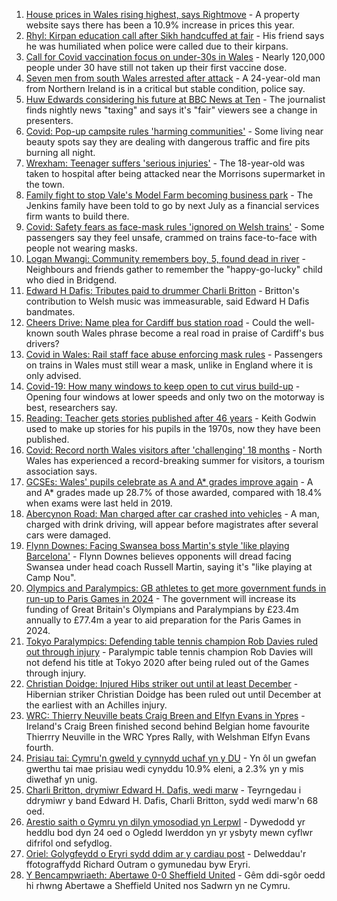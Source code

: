 1. [House prices in Wales rising highest, says Rightmove](https://www.bbc.co.uk/news/uk-wales-58203740) - A property website says there has been a 10.9% increase in prices this year.
2. [Rhyl: Kirpan education call after Sikh handcuffed at fair](https://www.bbc.co.uk/news/uk-wales-58099624) - His friend says he was humiliated when police were called due to their kirpans.
3. [Call for Covid vaccination focus on under-30s in Wales](https://www.bbc.co.uk/news/uk-wales-58224626) - Nearly 120,000 people under 30 have still not taken up their first vaccine dose.
4. [Seven men from south Wales arrested after attack](https://www.bbc.co.uk/news/uk-northern-ireland-58221966) - A 24-year-old man from Northern Ireland is in a critical but stable condition, police say.
5. [Huw Edwards considering his future at BBC News at Ten](https://www.bbc.co.uk/news/uk-wales-58224273) - The journalist finds nightly news "taxing" and says it's "fair" viewers see a change in presenters.
6. [Covid: Pop-up campsite rules 'harming communities'](https://www.bbc.co.uk/news/uk-wales-58009261) - Some living near beauty spots say they are dealing with dangerous traffic and fire pits burning all night.
7. [Wrexham: Teenager suffers 'serious injuries'](https://www.bbc.co.uk/news/uk-wales-58224091) - The 18-year-old was taken to hospital after being attacked near the Morrisons supermarket in the town.
8. [Family fight to stop Vale's Model Farm becoming business park](https://www.bbc.co.uk/news/uk-wales-58217398) - The Jenkins family have been told to go by next July as a financial services firm wants to build there.
9. [Covid: Safety fears as face-mask rules 'ignored on Welsh trains'](https://www.bbc.co.uk/news/uk-wales-58144669) - Some passengers say they feel unsafe, crammed on trains face-to-face with people not wearing masks.
10. [Logan Mwangi: Community remembers boy, 5, found dead in river](https://www.bbc.co.uk/news/uk-wales-58213255) - Neighbours and friends gather to remember the "happy-go-lucky" child who died in Bridgend.
11. [Edward H Dafis: Tributes paid to drummer Charli Britton](https://www.bbc.co.uk/news/uk-wales-58223168) - Britton's contribution to Welsh music was immeasurable, said Edward H Dafis bandmates.
12. [Cheers Drive: Name plea for Cardiff bus station road](https://www.bbc.co.uk/news/uk-wales-58216521) - Could the well-known south Wales phrase become a real road in praise of Cardiff's bus drivers?
13. [Covid in Wales: Rail staff face abuse enforcing mask rules](https://www.bbc.co.uk/news/uk-wales-58205655) - Passengers on trains in Wales must still wear a mask, unlike in England where it is only advised.
14. [Covid-19: How many windows to keep open to cut virus build-up](https://www.bbc.co.uk/news/uk-wales-58204733) - Opening four windows at lower speeds and only two on the motorway is best, researchers say.
15. [Reading: Teacher gets stories published after 46 years](https://www.bbc.co.uk/news/uk-wales-58189969) - Keith Godwin used to make up stories for his pupils in the 1970s, now they have been published.
16. [Covid: Record north Wales visitors after 'challenging' 18 months](https://www.bbc.co.uk/news/uk-wales-58201388) - North Wales has experienced a record-breaking summer for visitors, a tourism association says.
17. [GCSEs: Wales' pupils celebrate as A and A* grades improve again](https://www.bbc.co.uk/news/uk-wales-58191705) - A and A* grades made up 28.7% of those awarded, compared with 18.4% when exams were last held in 2019.
18. [Abercynon Road: Man charged after car crashed into vehicles](https://www.bbc.co.uk/news/uk-wales-58184062) - A man, charged with drink driving, will appear before magistrates after several cars were damaged.
19. [Flynn Downes: Facing Swansea boss Martin's style 'like playing Barcelona'](https://www.bbc.co.uk/sport/football/58221376) - Flynn Downes believes opponents will dread facing Swansea under head coach Russell Martin, saying it's "like playing at Camp Nou".
20. [Olympics and Paralympics: GB athletes to get more government funds in run-up to Paris Games in 2024](https://www.bbc.co.uk/sport/58222726) - The government will increase its funding of Great Britain's Olympians and Paralympians by £23.4m annually to £77.4m a year to aid preparation for the Paris Games in 2024.
21. [Tokyo Paralympics: Defending table tennis champion Rob Davies ruled out through injury](https://www.bbc.co.uk/sport/disability-sport/58220983) - Paralympic table tennis champion Rob Davies will not defend his title at Tokyo 2020 after being ruled out of the Games through injury.
22. [Christian Doidge: Injured Hibs striker out until at least December](https://www.bbc.co.uk/sport/football/58223008) - Hibernian striker Christian Doidge has been ruled out until December at the earliest with an Achilles injury.
23. [WRC: Thierry Neuville beats Craig Breen and Elfyn Evans in Ypres](https://www.bbc.co.uk/sport/motorsport/58221373) - Ireland's Craig Breen finished second behind Belgian home favourite Thierrry Neuville in the WRC Ypres Rally, with Welshman Elfyn Evans fourth.
24. [Prisiau tai: Cymru'n gweld y cynnydd uchaf yn y DU](https://www.bbc.co.uk/newyddion/58217949) - Yn ôl un gwefan gwerthu tai mae prisiau wedi cynyddu 10.9% eleni, a 2.3% yn y mis diwethaf yn unig.
25. [Charli Britton, drymiwr Edward H. Dafis, wedi marw](https://www.bbc.co.uk/newyddion/58209274) - Teyrngedau i ddrymiwr y band Edward H. Dafis, Charli Britton, sydd wedi marw'n 68 oed.
26. [Arestio saith o Gymru yn dilyn ymosodiad yn Lerpwl](https://www.bbc.co.uk/newyddion/58225608) - Dywedodd yr heddlu bod dyn 24 oed o Ogledd Iwerddon yn yr ysbyty mewn cyflwr difrifol ond sefydlog.
27. [Oriel: Golygfeydd o Eryri sydd ddim ar y cardiau post](https://www.bbc.co.uk/newyddion/58089792) - Delweddau'r ffotograffydd Richard Outram o gymunedau byw Eryri.
28. [Y Bencampwriaeth: Abertawe 0-0 Sheffield United](https://www.bbc.co.uk/newyddion/58209273) - Gêm ddi-sgôr oedd hi rhwng Abertawe a Sheffield United nos Sadwrn yn ne Cymru.
